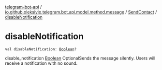 [telegram-bot-api](../../index.md) / [io.github.oleksivio.telegram.bot.api.model.method.message](../index.md) / [SendContact](index.md) / [disableNotification](./disable-notification.md)

# disableNotification

`val disableNotification: `[`Boolean`](https://kotlinlang.org/api/latest/jvm/stdlib/kotlin/-boolean/index.html)`?`

disable_notification [Boolean](https://kotlinlang.org/api/latest/jvm/stdlib/kotlin/-boolean/index.html) OptionalSends the message silently. Users will receive a notification with no sound.

